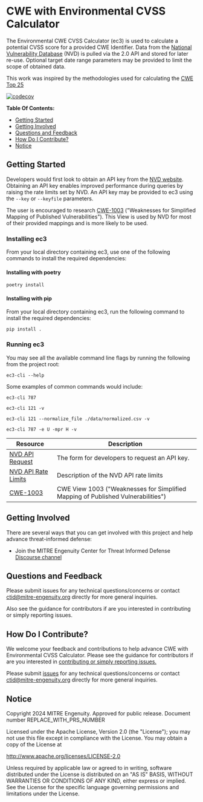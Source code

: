 # CWE with Environmental CVSS Calculator

The Environmental CWE CVSS Calculator (ec3) is used to calculate a potential CVSS score for a provided CWE
Identifier. Data from the [National Vulnerability Database](https://nvd.nist.gov/) (NVD) is pulled via the 2.0 API and
stored for later re-use. Optional target date range parameters may be provided to limit the scope of obtained data.

This work was inspired by the methodologies used for calculating the
[CWE Top 25](https://cwe.mitre.org/top25/archive/2023/2023_methodology.html)

[![codecov](https://codecov.io/gh/center-for-threat-informed-defense/cwe-calculator/graph/badge.svg?token=3RTp6e74Oh)](https://codecov.io/gh/center-for-threat-informed-defense/cwe-calculator)

**Table Of Contents:**

- [Getting Started](#getting-started)
- [Getting Involved](#getting-involved)
- [Questions and Feedback](#questions-and-feedback)
- [How Do I Contribute?](#how-do-i-contribute)
- [Notice](#notice)

## Getting Started

Developers would first look to obtain an API key from
the [NVD website](https://nvd.nist.gov/developers/request-an-api-key).
Obtaining an API key enables improved performance during queries by raising the rate limits set by NVD.
An API key may be provided to ec3 using the `--key` or `--keyfile` parameters.

The user is encouraged to research [CWE-1003](https://cwe.mitre.org/data/definitions/1003.html)
("Weaknesses for Simplified Mapping of Published Vulnerabilities"). This View is used by NVD for most of their
provided mappings and is more likely to be used.

### Installing ec3

From your local directory containing ec3, use one of the following commands to install the required dependencies:

#### Installing with poetry

`poetry install`

#### Installing with pip

From your local directory containing ec3, run the following command to install the required dependencies:

`pip install .`

### Running ec3

You may see all the available command line flags by running the following from the project root:

`ec3-cli --help`

Some examples of common commands would include:

`ec3-cli 787`

`ec3-cli 121 -v`

`ec3-cli 121 --normalize_file ./data/normalized.csv -v`

`ec3-cli 787 -e U -mpr H -v`

| Resource                                                                        | Description                                                                      |
|---------------------------------------------------------------------------------|----------------------------------------------------------------------------------|
| [NVD API Request](https://nvd.nist.gov/developers/request-an-api-key)           | The form for developers to request an API key.                                   |
| [NVD API Rate Limits](https://nvd.nist.gov/developers/start-here#divRateLimits) | Description of the NVD API rate limits                                           |
| [CWE-1003](https://cwe.mitre.org/data/definitions/1003.html)                    | CWE View 1003 ("Weaknesses for Simplified Mapping of Published Vulnerabilities") |

## Getting Involved

There are several ways that you can get involved with this project and help
advance threat-informed defense:

- Join the MITRE Engenuity Center for Threat Informed
  Defense [Discourse channel](https://center-for-threat-informed-defense.discourse.group/)

## Questions and Feedback

Please submit issues for any technical questions/concerns or contact
[ctid@mitre-engenuity.org](mailto:ctid@mitre-engenuity.org?subject=Question%20about%20cwe-calculator)
directly for more general inquiries.

Also see the guidance for contributors if are you interested in contributing or simply
reporting issues.

## How Do I Contribute?

We welcome your feedback and contributions to help advance
CWE with Environmental CVSS Calculator. Please see the guidance for contributors if are you
interested in [contributing or simply reporting issues.](/CONTRIBUTING.md)

Please submit
[issues](https://github.com/center-for-threat-informed-defense/cwe-calculator/issues) for
any technical questions/concerns or contact
[ctid@mitre-engenuity.org](mailto:ctid@mitre-engenuity.org?subject=subject=Question%20about%20cwe-calculator)
directly for more general inquiries.

## Notice

<!-- TODO Add PRS prior to publication. -->

Copyright 2024 MITRE Engenuity. Approved for public release. Document number REPLACE_WITH_PRS_NUMBER

Licensed under the Apache License, Version 2.0 (the "License"); you may not use this
file except in compliance with the License. You may obtain a copy of the License at

http://www.apache.org/licenses/LICENSE-2.0

Unless required by applicable law or agreed to in writing, software distributed under
the License is distributed on an "AS IS" BASIS, WITHOUT WARRANTIES OR CONDITIONS OF ANY
KIND, either express or implied. See the License for the specific language governing
permissions and limitations under the License.
